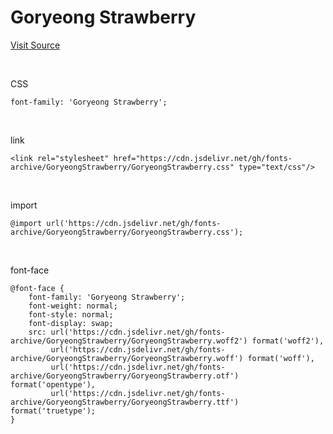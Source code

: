 # Goryeong Strawberry

[Visit Source](https://www.goryeong.go.kr/kor/contents.do?IDX=409)

&nbsp;

CSS

```
font-family: 'Goryeong Strawberry';
```

&nbsp;

link

```
<link rel="stylesheet" href="https://cdn.jsdelivr.net/gh/fonts-archive/GoryeongStrawberry/GoryeongStrawberry.css" type="text/css"/>
```

&nbsp;

import

```
@import url('https://cdn.jsdelivr.net/gh/fonts-archive/GoryeongStrawberry/GoryeongStrawberry.css');
```

&nbsp;

font-face

```
@font-face {
    font-family: 'Goryeong Strawberry';
    font-weight: normal;
    font-style: normal;
    font-display: swap;
    src: url('https://cdn.jsdelivr.net/gh/fonts-archive/GoryeongStrawberry/GoryeongStrawberry.woff2') format('woff2'),
         url('https://cdn.jsdelivr.net/gh/fonts-archive/GoryeongStrawberry/GoryeongStrawberry.woff') format('woff'),
         url('https://cdn.jsdelivr.net/gh/fonts-archive/GoryeongStrawberry/GoryeongStrawberry.otf') format('opentype'),
         url('https://cdn.jsdelivr.net/gh/fonts-archive/GoryeongStrawberry/GoryeongStrawberry.ttf') format('truetype');
}
```
